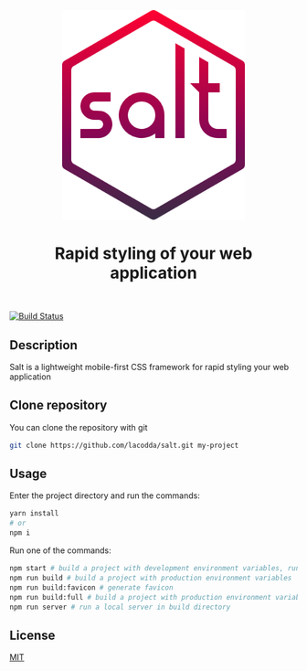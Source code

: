 <p align="center">
  <img src="/salt.png" width="320" alt="salt">
</p>
<h1 align="center">Rapid styling of your web application</h1>
<br>

[![Build Status][travis-image]][travis-url]

## Description

Salt is a lightweight mobile-first CSS framework for rapid styling your web application

## Clone repository

You can clone the repository with git

```bash
git clone https://github.com/lacodda/salt.git my-project
```

## Usage

Еnter the project directory and run the commands:

```bash
yarn install
# or
npm i
```

Run one of the commands:

```bash
npm start # build a project with development environment variables, run a local server and watch for changes
npm run build # build a project with production environment variables
npm run build:favicon # generate favicon
npm run build:full # build a project with production environment variables and generate favicon
npm run server # run a local server in build directory
```

## License
[MIT](LICENSE)

[travis-image]: https://img.shields.io/travis/lacodda/salt/master.svg?style=flat-square
[travis-url]: https://travis-ci.org/lacodda/salt
